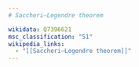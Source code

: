 ```yaml
---
# Saccheri–Legendre theorem

wikidata: Q7396621
msc_classification: "51"
wikipedia_links:
  - "[[Saccheri–Legendre theorem]]"
---
```

